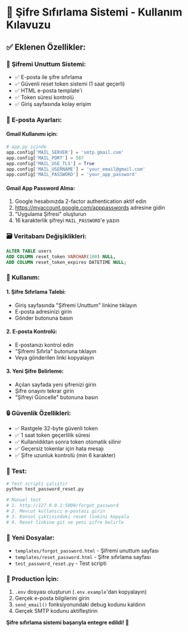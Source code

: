 # 🔐 Şifre Sıfırlama Sistemi - Kullanım Kılavuzu

## ✅ **Eklenen Özellikler:**

### 🔑 **Şifremi Unuttum Sistemi:**
- ✅ E-posta ile şifre sıfırlama
- ✅ Güvenli reset token sistemi (1 saat geçerli)
- ✅ HTML e-posta template'i
- ✅ Token süresi kontrolü
- ✅ Giriş sayfasında kolay erişim

### 📧 **E-posta Ayarları:**

#### Gmail Kullanımı için:
```python
# app.py içinde
app.config['MAIL_SERVER'] = 'smtp.gmail.com'
app.config['MAIL_PORT'] = 587
app.config['MAIL_USE_TLS'] = True
app.config['MAIL_USERNAME'] = 'your_email@gmail.com'
app.config['MAIL_PASSWORD'] = 'your_app_password'
```

#### Gmail App Password Alma:
1. Google hesabınızda 2-factor authentication aktif edin
2. https://myaccount.google.com/apppasswords adresine gidin
3. "Uygulama Şifresi" oluşturun
4. 16 karakterlik şifreyi `MAIL_PASSWORD`'e yazın

### 🗃️ **Veritabanı Değişiklikleri:**
```sql
ALTER TABLE users 
ADD COLUMN reset_token VARCHAR(100) NULL,
ADD COLUMN reset_token_expires DATETIME NULL;
```

### 🎯 **Kullanım:**

#### 1. **Şifre Sıfırlama Talebi:**
- Giriş sayfasında "Şifremi Unuttum" linkine tıklayın
- E-posta adresinizi girin
- Gönder butonuna basın

#### 2. **E-posta Kontrolü:**
- E-postanızı kontrol edin
- "Şifremi Sıfırla" butonuna tıklayın
- Veya gönderilen linki kopyalayın

#### 3. **Yeni Şifre Belirleme:**
- Açılan sayfada yeni şifrenizi girin
- Şifre onayını tekrar girin
- "Şifreyi Güncelle" butonuna basın

### 🔒 **Güvenlik Özellikleri:**
- ✅ Rastgele 32-byte güvenli token
- ✅ 1 saat token geçerlilik süresi
- ✅ Kullanıldıktan sonra token otomatik silinir
- ✅ Geçersiz tokenlar için hata mesajı
- ✅ Şifre uzunluk kontrolü (min 6 karakter)

### 🧪 **Test:**
```bash
# Test scripti çalıştır
python test_password_reset.py

# Manuel test
# 1. http://127.0.0.1:5000/forgot_password
# 2. Mevcut kullanıcı e-postası girin
# 3. Konsol çıktısındaki reset linkini kopyala
# 4. Reset linkine git ve yeni şifre belirle
```

### 📁 **Yeni Dosyalar:**
- `templates/forgot_password.html` - Şifremi unuttum sayfası
- `templates/reset_password.html` - Şifre sıfırlama sayfası
- `test_password_reset.py` - Test scripti

### 🚀 **Production İçin:**
1. `.env` dosyası oluşturun (`.env.example`'dan kopyalayın)
2. Gerçek e-posta bilgilerini girin
3. `send_email()` fonksiyonundaki debug kodunu kaldırın
4. Gerçek SMTP kodunu aktifleştirin

**Şifre sıfırlama sistemi başarıyla entegre edildi! 🎉**
